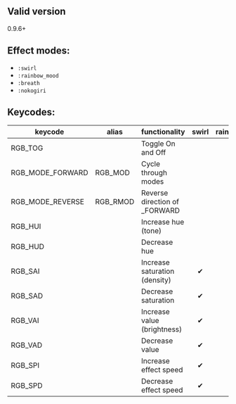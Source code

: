 ## Valid version

0.9.6+

## Effect modes:
- `:swirl`
- `:rainbow_mood`
- `:breath`
- `:nokogiri`
 
## Keycodes:
|keycode|alias|functionality|swirl|rainbow_mood|breath|nokogiri|
| ---- | ---- | ---- | :--: | :--: | :--: | :--: |
|RGB_TOG||Toggle On and Off|||||
|RGB_MODE_FORWARD|RGB_MOD|Cycle through modes|||||
|RGB_MODE_REVERSE|RGB_RMOD|Reverse direction of _FORWARD|||||
|RGB_HUI||Increase hue (tone)|||✔|✔|
|RGB_HUD||Decrease hue|||✔|✔|
|RGB_SAI||Increase saturation (density)|✔|✔|✔|✔|
|RGB_SAD||Decrease saturation|✔|✔|✔|✔|
|RGB_VAI||Increase value (brightness)|✔|✔|✔|✔|
|RGB_VAD||Decrease value|✔|✔|✔|✔|
|RGB_SPI||Increase effect speed|✔|✔|✔|✔|
|RGB_SPD||Decrease effect speed|✔|✔|✔|✔|
